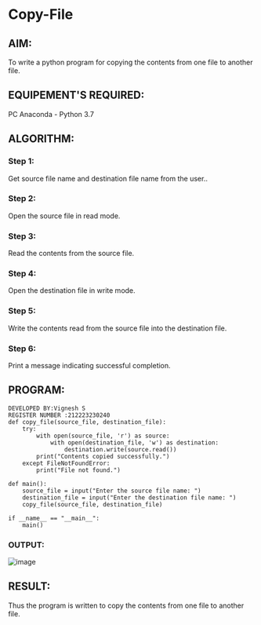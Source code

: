 # Copy-File
## AIM:
To write a python program for copying the contents from one file to another file.
## EQUIPEMENT'S REQUIRED: 
PC
Anaconda - Python 3.7
## ALGORITHM: 
### Step 1:
Get source file name and destination file name from the user..

### Step 2: 
Open the source file in read mode.
 
### Step 3: 
Read the contents from the source file. 

### Step 4: 
Open the destination file in write mode.

### Step 5:
Write the contents read from the source file into the destination file.

### Step 6: 
Print a message indicating successful completion.

## PROGRAM:
~~~
DEVELOPED BY:Vignesh S 
REGISTER NUMBER :212223230240
def copy_file(source_file, destination_file):
    try:
        with open(source_file, 'r') as source:
            with open(destination_file, 'w') as destination:
                destination.write(source.read())
        print("Contents copied successfully.")
    except FileNotFoundError:
        print("File not found.")

def main():
    source_file = input("Enter the source file name: ")
    destination_file = input("Enter the destination file name: ")
    copy_file(source_file, destination_file)

if __name__ == "__main__":
    main()
~~~

### OUTPUT:

![image](https://github.com/Vigneshvikiii/Copy-File/assets/147474483/211b228f-524e-4beb-90e3-99f6d4101993)




## RESULT:
Thus the program is written to copy the contents from one file to another file.
